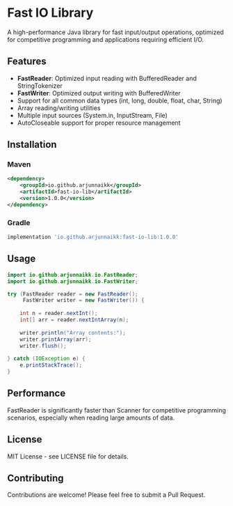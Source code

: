 # Fast IO Library

A high-performance Java library for fast input/output operations, optimized for competitive programming and applications requiring efficient I/O.

## Features

- **FastReader**: Optimized input reading with BufferedReader and StringTokenizer
- **FastWriter**: Optimized output writing with BufferedWriter
- Support for all common data types (int, long, double, float, char, String)
- Array reading/writing utilities
- Multiple input sources (System.in, InputStream, File)
- AutoCloseable support for proper resource management

## Installation

### Maven
```xml
<dependency>
    <groupId>io.github.arjunnaikk</groupId>
    <artifactId>fast-io-lib</artifactId>
    <version>1.0.0</version>
</dependency>
```

### Gradle
```gradle
implementation 'io.github.arjunnaikk:fast-io-lib:1.0.0'
```

## Usage

```java
import io.github.arjunnaikk.io.FastReader;
import io.github.arjunnaikk.io.FastWriter;

try (FastReader reader = new FastReader();
     FastWriter writer = new FastWriter()) {
    
    int n = reader.nextInt();
    int[] arr = reader.nextIntArray(n);
    
    writer.println("Array contents:");
    writer.printArray(arr);
    writer.flush();
    
} catch (IOException e) {
    e.printStackTrace();
}
```

## Performance

FastReader is significantly faster than Scanner for competitive programming scenarios, especially when reading large amounts of data.

## License

MIT License - see LICENSE file for details.

## Contributing

Contributions are welcome! Please feel free to submit a Pull Request.
